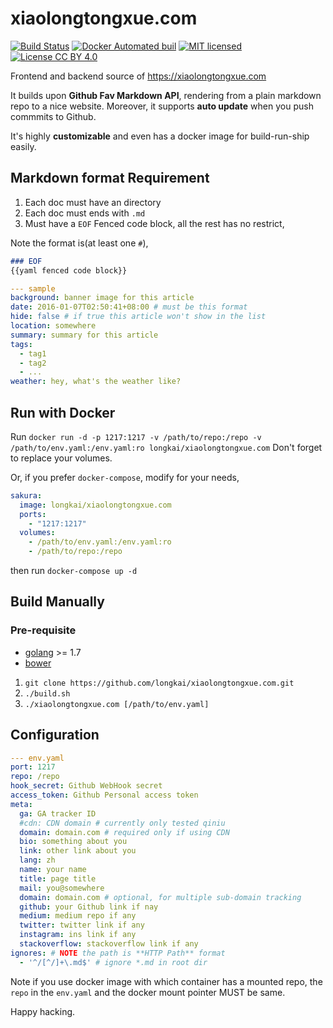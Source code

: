 xiaolongtongxue.com
===
[![Build Status](https://travis-ci.org/longkai/xiaolongtongxue.com.svg?branch=master)](https://travis-ci.org/longkai/xiaolongtongxue.com)
[![Docker Automated buil](https://img.shields.io/docker/automated/jrottenberg/ffmpeg.svg?maxAge=2592000)](https://hub.docker.com/r/longkai/xiaolongtongxue.com/)
[![MIT licensed](https://img.shields.io/badge/license-MIT-blue.svg)](https://opensource.org/licenses/MIT)
[![License CC BY 4.0](https://img.shields.io/badge/License-CC%20BY%204.0-lightgrey.svg)](http://creativecommons.org/licenses/by/4.0/)

Frontend and backend source of https://xiaolongtongxue.com

It builds upon **Github Fav Markdown API**, rendering from a plain markdown repo to a nice website. Moreover, it supports **auto update** when you push commmits to Github.

It's highly **customizable** and even has a docker image for build-run-ship easily.

## Markdown format Requirement
1. Each doc must have an directory
2. Each doc must ends with `.md`
3. Must have a `EOF` Fenced code block, all the rest has no restrict,

Note the format is(at least one `#`),

```md
### EOF
{{yaml fenced code block}}
```

```yaml
--- sample
background: banner image for this article
date: 2016-01-07T02:50:41+08:00 # must be this format
hide: false # if true this article won't show in the list
location: somewhere 
summary: summary for this article
tags:
  - tag1
  - tag2
  - ...
weather: hey, what's the weather like?
```

## Run with Docker
Run `docker run -d -p 1217:1217 -v /path/to/repo:/repo -v /path/to/env.yaml:/env.yaml:ro longkai/xiaolongtongxue.com` Don't forget to replace your volumes.

Or, if you prefer `docker-compose`, modify for your needs,

```yaml
sakura:
  image: longkai/xiaolongtongxue.com
  ports:
    - "1217:1217"
  volumes:
    - /path/to/env.yaml:/env.yaml:ro
    - /path/to/repo:/repo
```

then run `docker-compose up -d`

## Build Manually
### Pre-requisite
- [golang][go] >= 1.7
- [bower][bower]

1. `git clone https://github.com/longkai/xiaolongtongxue.com.git`
2. `./build.sh`
4. `./xiaolongtongxue.com [/path/to/env.yaml]`

## Configuration
```yaml
--- env.yaml
port: 1217
repo: /repo
hook_secret: Github WebHook secret
access_token: Github Personal access token
meta:
  ga: GA tracker ID
  #cdn: CDN domain # currently only tested qiniu
  domain: domain.com # required only if using CDN
  bio: something about you
  link: other link about you
  lang: zh
  name: your name
  title: page title
  mail: you@somewhere
  domain: domain.com # optional, for multiple sub-domain tracking
  github: your Github link if nay
  medium: medium repo if any
  twitter: twitter link if any
  instagram: ins link if any
  stackoverflow: stackoverflow link if any
ignores: # NOTE the path is **HTTP Path** format
  - '^/[^/]+\.md$' # ignore *.md in root dir
```

Note if you use docker image with which container has a mounted repo, the `repo` in the `env.yaml` and the docker mount pointer MUST be same.

Happy hacking.

[go]: https://golang.org/
[bower]: https://bower.io/
